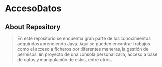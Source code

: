 # AccesoDatos
## About Repository
>En este repositorio se encuentra gran parte de los conocimientos adquiridos aprendiendo Java.
>Aquí se pueden encontrar trabajos como el acceso a ficheros por diferentes maneras, la gestión de permisos, un proyecto de una consola personalizada,
acceso a base de datos y manipulación de estos, entre otros.
